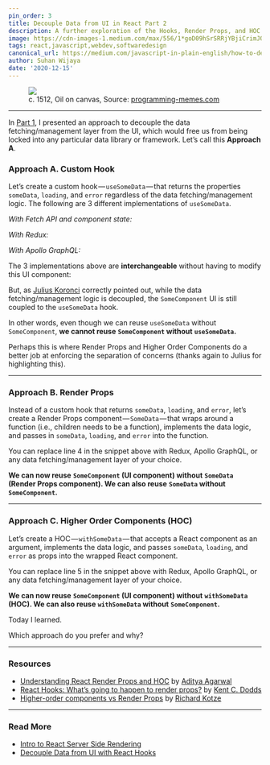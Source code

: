 ```yaml
---
pin_order: 3
title: Decouple Data from UI in React Part 2
description: A further exploration of the Hooks, Render Props, and HOC patterns
image: https://cdn-images-1.medium.com/max/556/1*goD09hSrSRRjYBjiCrimJQ.jpeg
tags: react,javascript,webdev,softwaredesign
canonical_url: https://medium.com/javascript-in-plain-english/how-to-decouple-data-from-ui-in-react-d6b1516f4f0b
author: Suhan Wijaya
date: '2020-12-15'
---
```


<figure>
	<img src='https://cdn-images-1.medium.com/max/556/1*goD09hSrSRRjYBjiCrimJQ.jpeg'>
	<figcaption>c. 1512, Oil on canvas, Source: <a href="https://programming-memes.com/do-you-like-spaghetti/">programming-memes.com</a></figcaption>
</figure>

***

In [Part 1](https://dev.to/suhanw/decouple-data-from-ui-with-react-hooks-3amn), I presented an approach to decouple the data fetching/management layer from the UI, which would free us from being locked into any particular data library or framework. Let’s call this **Approach A**.

### Approach A. Custom Hook

Let’s create a custom hook — `useSomeData` — that returns the properties `someData`, `loading`, and `error` regardless of the data fetching/management logic. The following are 3 different implementations of `useSomeData`.

_With Fetch API and component state:_

<script src="https://gist.github.com/suhanw/8d1b24a42dea617288e28d767996e7cc.js"></script>

_With Redux:_

<script src="https://gist.github.com/suhanw/aac361c9ab4856eed2cf5d5531ce655b.js"></script>

_With Apollo GraphQL:_

<script src="https://gist.github.com/suhanw/eaeebbf6afd44b7b5509ec74a27656f7.js"></script>

The 3 implementations above are **interchangeable** without having to modify this UI component:

<script src="https://gist.github.com/suhanw/a08783eb6302899bb91a88572a2ac86c.js"></script>

But, as [Julius Koronci](https://medium.com/u/3efad7746b00) correctly pointed out, while the data fetching/management logic is decoupled, the `SomeComponent` UI is still coupled to the `useSomeData` hook.

In other words, even though we can reuse `useSomeData` without `SomeComponent`, **we cannot reuse**  **`SomeComponent` without**  **`useSomeData`.**

Perhaps this is where Render Props and Higher Order Components do a better job at enforcing the separation of concerns (thanks again to Julius for highlighting this).

***

### Approach B. Render Props

Instead of a custom hook that returns `someData`, `loading`, and `error`, let’s create a Render Props component — `SomeData` — that wraps around a function (i.e., children needs to be a function), implements the data logic, and passes in `someData`, `loading`, and `error` into the function.

<script src="https://gist.github.com/suhanw/263c954810fc5ab69292ed256e1494aa"></script>

You can replace line 4 in the snippet above with Redux, Apollo GraphQL, or any data fetching/management layer of your choice.

**We can now reuse** **`SomeComponent` (UI component) without** **`SomeData` (Render Props component). We can also reuse**  **`SomeData` without**  **`SomeComponent`.**

***

### Approach C. Higher Order Components (HOC)

Let’s create a HOC — `withSomeData` — that accepts a React component as an argument, implements the data logic, and passes `someData`, `loading`, and `error` as props into the wrapped React component.

<script src="https://gist.github.com/suhanw/106e18601dff30a7d3f73a77ab2f861c.js"></script>

You can replace line 5 in the snippet above with Redux, Apollo GraphQL, or any data fetching/management layer of your choice.

**We can now reuse** **`SomeComponent` (UI component) without** **`withSomeData` (HOC). We can also reuse**  **`withSomeData` without**  **`SomeComponent`.**

Today I learned.

Which approach do you prefer and why?

***

### Resources

- [Understanding React Render Props and HOC](https://blog.bitsrc.io/understanding-react-render-props-and-hoc-b37a9576e196) by [Aditya Agarwal](https://medium.com/u/9c555799c00e)
- [React Hooks: What’s going to happen to render props?](https://kentcdodds.com/blog/react-hooks-whats-going-to-happen-to-render-props) by [Kent C. Dodds](https://medium.com/u/db72389e89d8)
- [Higher-order components vs Render Props](https://www.richardkotze.com/coding/hoc-vs-render-props-react) by [Richard Kotze](https://medium.com/u/e503a3e5ff3e)

***

### Read More

- [Intro to React Server Side Rendering](https://medium.com/javascript-in-plain-english/intro-to-react-server-side-rendering-3c2af3782d08)
- [Decouple Data from UI with React Hooks](https://dev.to/suhanw/decouple-data-from-ui-with-react-hooks-3amn)
